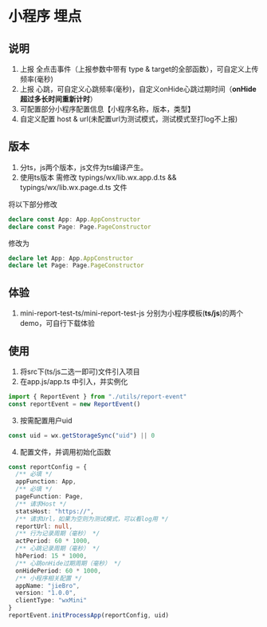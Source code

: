 # 小程序 埋点

## 说明
1. 上报 全点击事件（上报参数中带有 type & target的全部函数），可自定义上传频率(毫秒)
2. 上报 心跳，可自定义心跳频率(毫秒)，自定义onHide心跳过期时间（**onHide超过多长时间重新计时**）
3. 可配置部分小程序配置信息【小程序名称，版本，类型】
4. 自定义配置 host & url(未配置url为测试模式，测试模式至打log不上报)

## 版本
1. 分ts，js两个版本，js文件为ts编译产生。
2. 使用ts版本 需修改 typings/wx/lib.wx.app.d.ts && typings/wx/lib.wx.page.d.ts 文件

将以下部分修改
```ts
declare const App: App.AppConstructor
declare const Page: Page.PageConstructor
```
修改为
```ts
declare let App: App.AppConstructor
declare let Page: Page.PageConstructor
```

## 体验
1. mini-report-test-ts/mini-report-test-js 分别为小程序模板(**ts/js**)的两个demo，可自行下载体验

## 使用
1. 将src下(ts/js二选一即可)文件引入项目
2. 在app.js/app.ts 中引入，并实例化
```ts
import { ReportEvent } from "./utils/report-event"
const reportEvent = new ReportEvent()
```
3. 按需配置用户uid
```ts
const uid = wx.getStorageSync("uid") || 0
```

4. 配置文件，并调用初始化函数
```ts
const reportConfig = {
  /** 必填 */
  appFunction: App,
  /** 必填 */
  pageFunction: Page,
  /** 请求Host */
  statsHost: "https://",
  /** 请求Url，如果为空则为测试模式，可以看log用 */
  reportUrl: null,
  /** 行为记录周期（毫秒） */
  actPeriod: 60 * 1000,
  /** 心跳记录周期（毫秒） */
  hbPeriod: 15 * 1000,
  /** 心跳onHide过期周期（毫秒） */
  onHidePeriod: 60 * 1000,
  /** 小程序相关配置 */
  appName: "jieBro",
  version: "1.0.0",
  clientType: "wxMini"
}
reportEvent.initProcessApp(reportConfig, uid)
```
